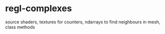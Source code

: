 # regl-complexes

source shaders,
textures for counters,
ndarrays to find neighbours in mesh,
class methods
